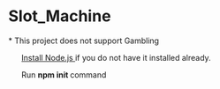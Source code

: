 <h1> Slot_Machine </h1>
 * This project does not support Gambling
<br>
<ul>
<a href= "https://nodejs.org/en/download/" > Install Node.js </a> if you do not have it installed already.

Run <b> npm init </b> command

</ul>
